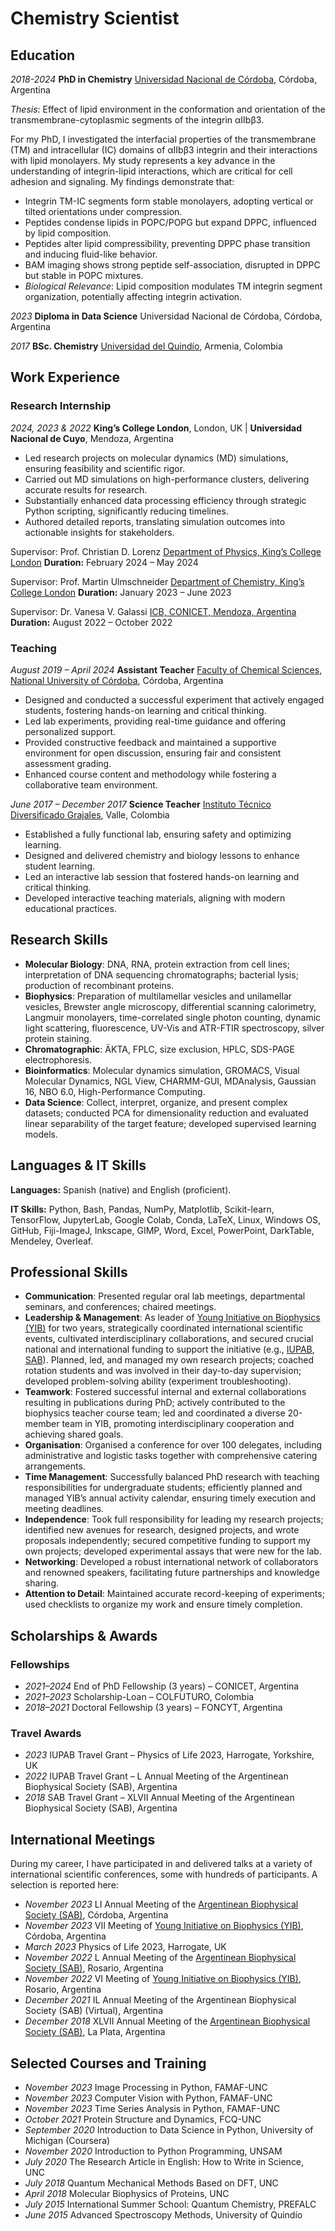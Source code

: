 # Chemistry Scientist

## Education

_2018-2024_  **PhD in Chemistry**  [Universidad Nacional de Córdoba](https://www.fcq.unc.edu.ar/), Córdoba, Argentina  

_Thesis_: Effect of lipid environment in the conformation and orientation of the transmembrane-cytoplasmic segments of the integrin αIIbβ3.  

For my PhD, I investigated the interfacial properties of the transmembrane (TM) and intracellular (IC) domains of αIIbβ3 integrin and their interactions with lipid monolayers. My study represents a key advance in the understanding of integrin-lipid interactions, which are critical for cell adhesion and signaling. My findings demonstrate that:  

- Integrin TM-IC segments form stable monolayers, adopting vertical or tilted orientations under compression.  
- Peptides condense lipids in POPC/POPG but expand DPPC, influenced by lipid composition.  
- Peptides alter lipid compressibility, preventing DPPC phase transition and inducing fluid-like behavior.  
- BAM imaging shows strong peptide self-association, disrupted in DPPC but stable in POPC mixtures.  
- _Biological Relevance_: Lipid composition modulates TM integrin segment organization, potentially affecting integrin activation.  

_2023_ **Diploma in Data Science**  Universidad Nacional de Córdoba, Córdoba, Argentina  

_2017_  **BSc. Chemistry**  [Universidad del Quindío](https://www.uniquindio.edu.co/), Armenia, Colombia  


## Work Experience

  ### Research Internship
 
_2024, 2023 & 2022_  **King’s College London**, London, UK | **Universidad Nacional de Cuyo**, Mendoza, Argentina  
 
- Led research projects on molecular dynamics (MD) simulations, ensuring feasibility and scientific rigor.  
- Carried out MD simulations on high-performance clusters, delivering accurate results for research.  
- Substantially enhanced data processing efficiency through strategic Python scripting, significantly reducing timelines.  
- Authored detailed reports, translating simulation outcomes into actionable insights for stakeholders.  

Supervisor: Prof. Christian D. Lorenz  [Department of Physics, King’s College London](https://nms.kcl.ac.uk/lorenz.lab/wp/?page_id=306)  **Duration:** February 2024 – May 2024  

Supervisor: Prof. Martin Ulmschneider  [Department of Chemistry, King’s College London](https://www.kcl.ac.uk/people/martin-ulmschneider)  **Duration:** January 2023 – June 2023  

Supervisor: Dr. Vanesa V. Galassi  [ICB, CONICET, Mendoza, Argentina](https://bicyt.conicet.gov.ar/fichas/p/vanesa-viviana-galassi)  **Duration:** August 2022 – October 2022  


### Teaching

_August 2019 – April 2024_ **Assistant Teacher** [Faculty of Chemical Sciences, National University of Córdoba](https://www.fcq.unc.edu.ar/), Córdoba, Argentina

- Designed and conducted a successful experiment that actively engaged students, fostering hands-on learning and critical thinking.  
- Led lab experiments, providing real-time guidance and offering personalized support.  
- Provided constructive feedback and maintained a supportive environment for open discussion, ensuring fair and consistent assessment grading.  
- Enhanced course content and methodology while fostering a collaborative team environment.  


_June 2017 – December 2017_ **Science Teacher**  [Instituto Técnico Diversificado Grajales](https://itdg.edu.co/), Valle, Colombia  

- Established a fully functional lab, ensuring safety and optimizing learning.  
- Designed and delivered chemistry and biology lessons to enhance student learning.  
- Led an interactive lab session that fostered hands-on learning and critical thinking.  
- Developed interactive teaching materials, aligning with modern educational practices.  

## Research Skills  

- **Molecular Biology**: DNA, RNA, protein extraction from cell lines; interpretation of DNA sequencing chromatographs; bacterial lysis; production of recombinant proteins.  
- **Biophysics**: Preparation of multilamellar vesicles and unilamellar vesicles, Brewster angle microscopy, differential scanning calorimetry, Langmuir monolayers, time-correlated single photon counting, dynamic light scattering, fluorescence, UV-Vis and ATR-FTIR spectroscopy, silver protein staining.  
- **Chromatographic**: ÄKTA, FPLC, size exclusion, HPLC, SDS-PAGE electrophoresis.  
- **Bioinformatics**: Molecular dynamics simulation, GROMACS, Visual Molecular Dynamics, NGL View, CHARMM-GUI, MDAnalysis, Gaussian 16, NBO 6.0, High-Performance Computing.  
- **Data Science**: Collect, interpret, organize, and present complex datasets; conducted PCA for dimensionality reduction and evaluated linear separability of the target feature; developed supervised learning models.  

## Languages & IT Skills  

**Languages:** Spanish (native) and English (proficient).  

**IT Skills:** Python, Bash, Pandas, NumPy, Matplotlib, Scikit-learn, TensorFlow, JupyterLab, Google Colab, Conda, LaTeX, Linux, Windows OS, GitHub, Fiji-ImageJ, Inkscape, GIMP, Word, Excel, PowerPoint, DarkTable, Mendeley, Overleaf.  

## Professional Skills  

- **Communication**: Presented regular oral lab meetings, departmental seminars, and conferences; chaired meetings.  
- **Leadership & Management**: As leader of [Young Initiative on Biophysics (YIB)](https://secretariayib.wixsite.com/ybiophysics) for two years, strategically coordinated international scientific events, cultivated interdisciplinary collaborations, and secured crucial national and international funding to support the initiative (e.g., [IUPAB](https://iupab.org/sponsorship-policy/), [SAB](https://biofisica.org.ar/)). Planned, led, and managed my own research projects; coached rotation students and was involved in their day-to-day supervision; developed problem-solving ability (experiment troubleshooting).  
- **Teamwork**: Fostered successful internal and external collaborations resulting in publications during PhD; actively contributed to the biophysics teacher course team; led and coordinated a diverse 20-member team in YIB, promoting interdisciplinary cooperation and achieving shared goals.  
- **Organisation**: Organised a conference for over 100 delegates, including administrative and logistic tasks together with comprehensive catering arrangements.  
- **Time Management**: Successfully balanced PhD research with teaching responsibilities for undergraduate students; efficiently planned and managed YIB’s annual activity calendar, ensuring timely execution and meeting deadlines.  
- **Independence**: Took full responsibility for leading my research projects; identified new avenues for research, designed projects, and wrote proposals independently; secured competitive funding to support my own projects; developed experimental assays that were new for the lab.  
- **Networking**: Developed a robust international network of collaborators and renowned speakers, facilitating future partnerships and knowledge sharing.  
- **Attention to Detail**: Maintained accurate record-keeping of experiments; used checklists to organize my work and ensure timely completion.  


## Scholarships & Awards  

### Fellowships  
- _2021–2024_ End of PhD Fellowship (3 years) – CONICET, Argentina
- _2021–2023_ Scholarship-Loan – COLFUTURO, Colombia
- _2018–2021_ Doctoral Fellowship (3 years) – FONCYT, Argentina  

### Travel Awards  
- _2023_ IUPAB Travel Grant – Physics of Life 2023, Harrogate, Yorkshire, UK  
- _2022_ IUPAB Travel Grant – L Annual Meeting of the Argentinean Biophysical Society (SAB), Argentina
- _2018_ SAB Travel Grant – XLVII Annual Meeting of the Argentinean Biophysical Society (SAB), Argentina

## International Meetings  

During my career, I have participated in and delivered talks at a variety of international scientific conferences, some with hundreds of participants. A selection is reported here:  

- _November 2023_ LI Annual Meeting of the [Argentinean Biophysical Society (SAB)](https://biofisica.org.ar/), Córdoba, Argentina  
- _November 2023_ VII Meeting of [Young Initiative on Biophysics (YIB)](https://secretariayib.wixsite.com/ybiophysics), Córdoba, Argentina
- _March 2023_ Physics of Life 2023, Harrogate, UK  
- _November 2022_ L Annual Meeting of the [Argentinean Biophysical Society (SAB)](https://biofisica.org.ar/), Rosario, Argentina 
- _November 2022_ VI Meeting of [Young Initiative on Biophysics (YIB)](https://secretariayib.wixsite.com/ybiophysics), Rosario, Argentina  
- _December 2021_ IL Annual Meeting of the Argentinean Biophysical Society (SAB) (Virtual), Argentina  
- _December 2018_ XLVII Annual Meeting of the [Argentinean Biophysical Society (SAB)](https://biofisica.org.ar/), La Plata, Argentina  


## Selected Courses and Training  

- _November 2023_ Image Processing in Python, FAMAF-UNC
- _November 2023_ Computer Vision with Python, FAMAF-UNC 
- _November 2023_ Time Series Analysis in Python, FAMAF-UNC 
- _October 2021_ Protein Structure and Dynamics, FCQ-UNC 
- _September 2020_ Introduction to Data Science in Python, University of Michigan (Coursera)  
- _November 2020_ Introduction to Python Programming, UNSAM
- _July 2020_ The Research Article in English: How to Write in Science, UNC
- _July 2018_ Quantum Mechanical Methods Based on DFT, UNC
- _April 2018_ Molecular Biophysics of Proteins, UNC
- _July 2015_ International Summer School: Quantum Chemistry, PREFALC
- _June 2015_ Advanced Spectroscopy Methods, University of Quindío 

